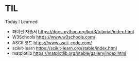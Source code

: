 # TIL
Today I Learned


* 파이썬 자습서 https://docs.python.org/ko/3/tutorial/index.html
* W3Schools https://www.w3schools.com/
* ASCII 코드 https://www.ascii-code.com/
* scikit-learn https://scikit-learn.org/stable/index.html
* matplotlib https://matplotlib.org/stable/gallery/index.html
